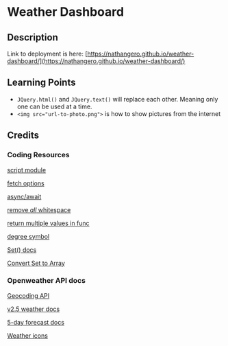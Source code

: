 # Weather Dashboard

## Description

Link to deployment is here: [https://nathangero.github.io/weather-dashboard/](https://nathangero.github.io/weather-dashboard/)

## Learning Points
* ```JQuery.html()``` and ```JQuery.text()``` will replace each other. Meaning only one can be used at a time.
* ```<img src="url-to-photo.png">``` is how to show pictures from the internet

## Credits

### Coding Resources

[script module](https://stackdiary.com/tutorials/cannot-use-import-statement-outside-module/)

[fetch options](https://developer.mozilla.org/en-US/docs/Web/API/Fetch_API/Using_Fetch)

[async/await](https://developer.mozilla.org/en-US/docs/Web/JavaScript/Reference/Statements/async_function)

[remove *all* whitespace](https://stackoverflow.com/a/6623263)

[return multiple values in func](https://stackoverflow.com/a/2917186)

[degree symbol](https://www.w3schools.com/charsets/ref_utf_latin1_supplement.asp)

[Set() docs](https://www.w3schools.com/js/js_object_sets.asp)

[Convert Set to Array](https://developer.mozilla.org/en-US/docs/Web/JavaScript/Reference/Global_Objects/Array/from)

### Openweather API docs

[Geocoding API](https://openweathermap.org/api/geocoding-api)

[v2.5 weather docs](https://openweathermap.org/current)

[5-day forecast docs](https://openweathermap.org/forecast5)

[Weather icons](https://openweathermap.org/weather-conditions)
